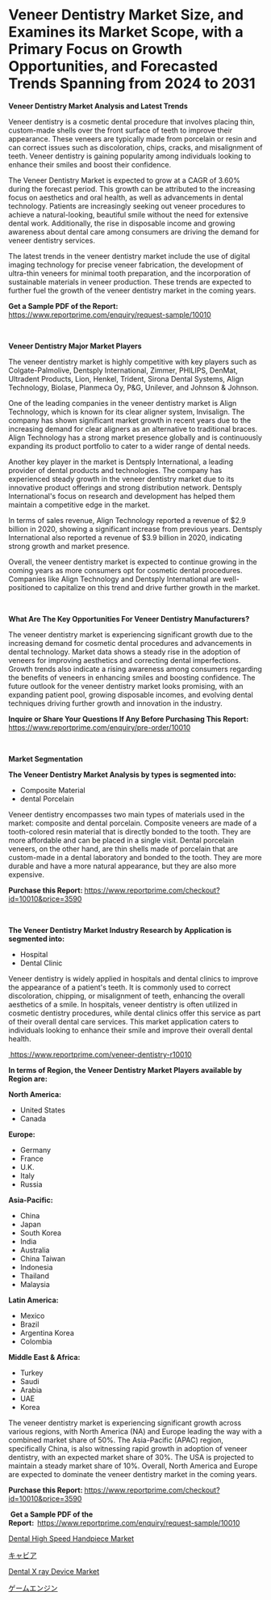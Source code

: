<p><h1>Veneer Dentistry Market Size, and Examines its Market Scope, with a Primary Focus on Growth Opportunities, and Forecasted Trends Spanning from 2024 to 2031</h1></p><p><strong>Veneer Dentistry Market Analysis and Latest Trends</strong></p>
<p><p>Veneer dentistry is a cosmetic dental procedure that involves placing thin, custom-made shells over the front surface of teeth to improve their appearance. These veneers are typically made from porcelain or resin and can correct issues such as discoloration, chips, cracks, and misalignment of teeth. Veneer dentistry is gaining popularity among individuals looking to enhance their smiles and boost their confidence.</p><p>The Veneer Dentistry Market is expected to grow at a CAGR of 3.60% during the forecast period. This growth can be attributed to the increasing focus on aesthetics and oral health, as well as advancements in dental technology. Patients are increasingly seeking out veneer procedures to achieve a natural-looking, beautiful smile without the need for extensive dental work. Additionally, the rise in disposable income and growing awareness about dental care among consumers are driving the demand for veneer dentistry services.</p><p>The latest trends in the veneer dentistry market include the use of digital imaging technology for precise veneer fabrication, the development of ultra-thin veneers for minimal tooth preparation, and the incorporation of sustainable materials in veneer production. These trends are expected to further fuel the growth of the veneer dentistry market in the coming years.</p></p>
<p><strong>Get a Sample PDF of the Report:&nbsp;</strong> <a href="https://www.reportprime.com/enquiry/request-sample/10010">https://www.reportprime.com/enquiry/request-sample/10010</a></p>
<p>&nbsp;</p>
<p><strong>Veneer Dentistry Major Market Players</strong></p>
<p><p>The veneer dentistry market is highly competitive with key players such as Colgate-Palmolive, Dentsply International, Zimmer, PHILIPS, DenMat, Ultradent Products, Lion, Henkel, Trident, Sirona Dental Systems, Align Technology, Biolase, Planmeca Oy, P&G, Unilever, and Johnson & Johnson.</p><p>One of the leading companies in the veneer dentistry market is Align Technology, which is known for its clear aligner system, Invisalign. The company has shown significant market growth in recent years due to the increasing demand for clear aligners as an alternative to traditional braces. Align Technology has a strong market presence globally and is continuously expanding its product portfolio to cater to a wider range of dental needs.</p><p>Another key player in the market is Dentsply International, a leading provider of dental products and technologies. The company has experienced steady growth in the veneer dentistry market due to its innovative product offerings and strong distribution network. Dentsply International's focus on research and development has helped them maintain a competitive edge in the market.</p><p>In terms of sales revenue, Align Technology reported a revenue of $2.9 billion in 2020, showing a significant increase from previous years. Dentsply International also reported a revenue of $3.9 billion in 2020, indicating strong growth and market presence.</p><p>Overall, the veneer dentistry market is expected to continue growing in the coming years as more consumers opt for cosmetic dental procedures. Companies like Align Technology and Dentsply International are well-positioned to capitalize on this trend and drive further growth in the market.</p></p>
<p>&nbsp;</p>
<p><strong>What Are The Key Opportunities For Veneer Dentistry Manufacturers?</strong></p>
<p><p>The veneer dentistry market is experiencing significant growth due to the increasing demand for cosmetic dental procedures and advancements in dental technology. Market data shows a steady rise in the adoption of veneers for improving aesthetics and correcting dental imperfections. Growth trends also indicate a rising awareness among consumers regarding the benefits of veneers in enhancing smiles and boosting confidence. The future outlook for the veneer dentistry market looks promising, with an expanding patient pool, growing disposable incomes, and evolving dental techniques driving further growth and innovation in the industry.</p></p>
<p><strong>Inquire or Share Your Questions If Any Before Purchasing This Report:</strong> <a href="https://www.reportprime.com/enquiry/pre-order/10010">https://www.reportprime.com/enquiry/pre-order/10010</a></p>
<p>&nbsp;</p>
<p><strong>Market Segmentation</strong></p>
<p><strong>The Veneer Dentistry Market Analysis by types is segmented into:</strong></p>
<p><ul><li>Composite Material</li><li>dental Porcelain</li></ul></p>
<p><p>Veneer dentistry encompasses two main types of materials used in the market: composite and dental porcelain. Composite veneers are made of a tooth-colored resin material that is directly bonded to the tooth. They are more affordable and can be placed in a single visit. Dental porcelain veneers, on the other hand, are thin shells made of porcelain that are custom-made in a dental laboratory and bonded to the tooth. They are more durable and have a more natural appearance, but they are also more expensive.</p></p>
<p><strong>Purchase this Report:&nbsp;</strong><a href="https://www.reportprime.com/checkout?id=10010&price=3590">https://www.reportprime.com/checkout?id=10010&price=3590</a></p>
<p>&nbsp;</p>
<p><strong>The Veneer Dentistry Market Industry Research by Application is segmented into:</strong></p>
<p><ul><li>Hospital</li><li>Dental Clinic</li></ul></p>
<p><p>Veneer dentistry is widely applied in hospitals and dental clinics to improve the appearance of a patient's teeth. It is commonly used to correct discoloration, chipping, or misalignment of teeth, enhancing the overall aesthetics of a smile. In hospitals, veneer dentistry is often utilized in cosmetic dentistry procedures, while dental clinics offer this service as part of their overall dental care services. This market application caters to individuals looking to enhance their smile and improve their overall dental health.</p></p>
<p><a href="https://www.reportprime.com/veneer-dentistry-r10010">&nbsp;https://www.reportprime.com/veneer-dentistry-r10010</a></p>
<p><strong>In terms of Region, the Veneer Dentistry Market Players available by Region are:</strong></p>
<p>
    <p> <strong> North America: </strong>
        <ul>
            <li>United States</li>
            <li>Canada</li>
        </ul>
        </p> 
    <p> <strong> Europe: </strong>
        <ul>
            <li>Germany</li>
            <li>France</li>
            <li>U.K.</li>
            <li>Italy</li>
            <li>Russia</li>
        </ul>
        </p> 
    <p> <strong> Asia-Pacific: </strong>
        <ul>
            <li>China</li>
            <li>Japan</li>
            <li>South Korea</li>
            <li>India</li>
            <li>Australia</li>
            <li>China Taiwan</li>
            <li>Indonesia</li>
            <li>Thailand</li>
            <li>Malaysia</li>
        </ul>
        </p> 
    <p> <strong> Latin America: </strong>
        <ul>
            <li>Mexico</li>
            <li>Brazil</li>
            <li>Argentina Korea</li>
            <li>Colombia</li>
        </ul>
        </p> 
    <p> <strong> Middle East & Africa: </strong>
        <ul>
            <li>Turkey</li>
            <li>Saudi</li>
            <li>Arabia</li>
            <li>UAE</li>
            <li>Korea</li>
        </ul>
    </p>
    </p>
<p><p>The veneer dentistry market is experiencing significant growth across various regions, with North America (NA) and Europe leading the way with a combined market share of 50%. The Asia-Pacific (APAC) region, specifically China, is also witnessing rapid growth in adoption of veneer dentistry, with an expected market share of 30%. The USA is projected to maintain a steady market share of 10%. Overall, North America and Europe are expected to dominate the veneer dentistry market in the coming years.</p></p>
<p><strong>Purchase this Report: </strong><a href="https://www.reportprime.com/checkout?id=10010&price=3590">https://www.reportprime.com/checkout?id=10010&price=3590</a></p>
<p>&nbsp;<strong>Get a Sample PDF of the Report:&nbsp;&nbsp;</strong><a href="https://www.reportprime.com/enquiry/request-sample/10010">https://www.reportprime.com/enquiry/request-sample/10010</a></p>
<p><strong></strong></p>
<p><p><a href="https://github.com/lorenzaSchmeler/Market-Research-Report-List-1/blob/main/dental-high-speed-handpiece-market.md">Dental High Speed Handpiece Market</a></p><p><a href="https://github.com/alyle7648/Market-Research-Report-List-1/blob/main/794031179118.md">キャビア</a></p><p><a href="https://github.com/ruddyyedelwadw/Market-Research-Report-List-2/blob/main/dental-x-ray-device-market.md">Dental X ray Device Market</a></p><p><a href="https://github.com/leigh4852023/Market-Research-Report-List-1/blob/main/791208879119.md">ゲームエンジン</a></p></p>